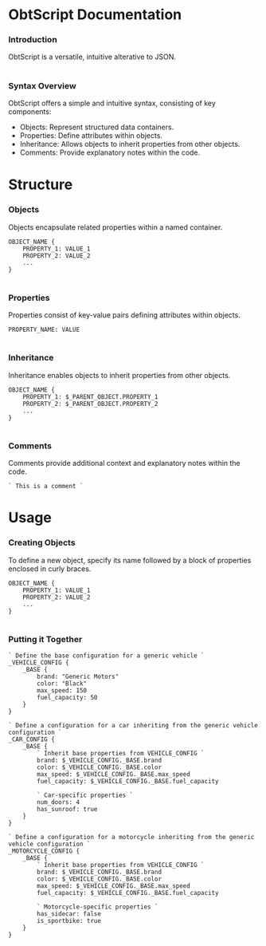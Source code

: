 
# ObtScript Documentation

### Introduction

ObtScript is a versatile, intuitive alterative to JSON. 

#

### Syntax Overview

ObtScript offers a simple and intuitive syntax, consisting of key components:

* Objects: Represent structured data containers.
* Properties: Define attributes within objects.
* Inheritance: Allows objects to inherit properties from other objects.
* Comments: Provide explanatory notes within the code.

#
  
# Structure

### Objects

Objects encapsulate related properties within a named container.

```
OBJECT_NAME {
    PROPERTY_1: VALUE_1
    PROPERTY_2: VALUE_2
    ...
}
```

#

### Properties

Properties consist of key-value pairs defining attributes within objects.

```
PROPERTY_NAME: VALUE
```

#

### Inheritance

Inheritance enables objects to inherit properties from other objects.

```
OBJECT_NAME {
    PROPERTY_1: $_PARENT_OBJECT.PROPERTY_1
    PROPERTY_2: $_PARENT_OBJECT.PROPERTY_2
    ...
}
```

#

### Comments

Comments provide additional context and explanatory notes within the code.

```
` This is a comment `
```

#

# Usage

### Creating Objects

To define a new object, specify its name followed by a block of properties enclosed in curly braces.

```
OBJECT_NAME {
    PROPERTY_1: VALUE_1
    PROPERTY_2: VALUE_2
    ...
}
```

#

### Putting it Together

```
` Define the base configuration for a generic vehicle `
_VEHICLE_CONFIG {
    _BASE {
        brand: "Generic Motors"
        color: "Black"
        max_speed: 150
        fuel_capacity: 50
    }
}

` Define a configuration for a car inheriting from the generic vehicle configuration `
_CAR_CONFIG {
    _BASE {
        ` Inherit base properties from VEHICLE_CONFIG `
        brand: $_VEHICLE_CONFIG._BASE.brand
        color: $_VEHICLE_CONFIG._BASE.color
        max_speed: $_VEHICLE_CONFIG._BASE.max_speed
        fuel_capacity: $_VEHICLE_CONFIG._BASE.fuel_capacity

        ` Car-specific properties `
        num_doors: 4
        has_sunroof: true
    }
}

` Define a configuration for a motorcycle inheriting from the generic vehicle configuration `
_MOTORCYCLE_CONFIG {
    _BASE {
        ` Inherit base properties from VEHICLE_CONFIG `
        brand: $_VEHICLE_CONFIG._BASE.brand
        color: $_VEHICLE_CONFIG._BASE.color
        max_speed: $_VEHICLE_CONFIG._BASE.max_speed
        fuel_capacity: $_VEHICLE_CONFIG._BASE.fuel_capacity

        ` Motorcycle-specific properties `
        has_sidecar: false
        is_sportbike: true
    }
}
```

#

